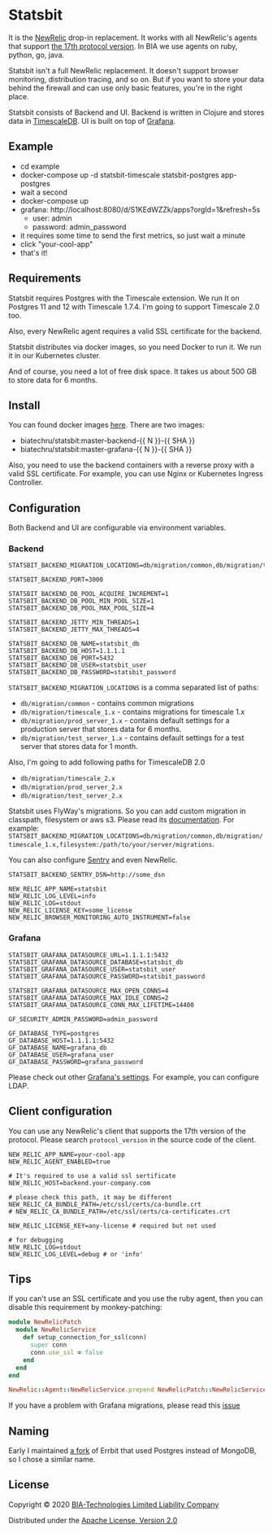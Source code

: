 # Statsbit

It is the [NewRelic](https://newrelic.com) drop-in replacement.
It works with all NewRelic's agents that support
[the 17th protocol version](https://github.com/newrelic/newrelic-ruby-agent/search?q=PROTOCOL_VERSION).
In BIA we use agents on ruby, python, go, java.

Statsbit isn't a full NewRelic replacement. It doesn't support browser monitoring, distribution tracing, and so on.
But if you want to store your data behind the firewall and can use only basic features, you're in the right place.

Statsbit consists of Backend and UI.
Backend is written in Clojure and stores data in [TimescaleDB](https://www.timescale.com).
UI is built on top of [Grafana](https://grafana.com).

## Example

+ cd example
+ docker-compose up -d statsbit-timescale statsbit-postgres app-postgres
+ wait a second
+ docker-compose up
+ grafana: http://localhost:8080/d/S1KEdWZZk/apps?orgId=1&refresh=5s
   + user: admin
   + password: admin_password
+ it requires some time to send the first metrics, so just wait a minute
+ click "your-cool-app"
+ that's it!

## Requirements

Statsbit requires Postgres with the Timescale extension.
We run It on Postgres 11 and 12 with Timescale 1.7.4.
I'm going to support Timescale 2.0 too.

Also, every NewRelic agent requires a valid SSL certificate for the backend.

Statsbit distributes via docker images, so you need Docker to run it. We run it in our Kubernetes cluster.

And of course, you need a lot of free disk space. It takes us about 500 GB to store data for 6 months.

## Install

You can found docker images [here](https://hub.docker.com/r/biatechru/statsbit/tags?page=1&ordering=last_updated).
There are two images:

+ biatechru/statsbit:master-backend-{{ N }}-{{ SHA }}
+ biatechru/statsbit:master-grafana-{{ N }}-{{ SHA }}

Also, you need to use the backend containers with a reverse proxy with a valid SSL certificate. For example, you can use Nginx or Kubernetes Ingress Controller.

## Configuration

Both Backend and UI are configurable via environment variables.

### Backend

```
STATSBIT_BACKEND_MIGRATION_LOCATIONS=db/migration/common,db/migration/timescale_1.x,db/migration/prod_server_1.x

STATSBIT_BACKEND_PORT=3000

STATSBIT_BACKEND_DB_POOL_ACQUIRE_INCREMENT=1
STATSBIT_BACKEND_DB_POOL_MIN_POOL_SIZE=1
STATSBIT_BACKEND_DB_POOL_MAX_POOL_SIZE=4

STATSBIT_BACKEND_JETTY_MIN_THREADS=1
STATSBIT_BACKEND_JETTY_MAX_THREADS=4

STATSBIT_BACKEND_DB_NAME=statsbit_db
STATSBIT_BACKEND_DB_HOST=1.1.1.1
STATSBIT_BACKEND_DB_PORT=5432
STATSBIT_BACKEND_DB_USER=statsbit_user
STATSBIT_BACKEND_DB_PASSWORD=statsbit_password
```

`STATSBIT_BACKEND_MIGRATION_LOCATIONS` is a comma separated list of paths:

+ `db/migration/common` - contains common migrations
+ `db/migration/timescale_1.x` - contains migrations for timescale 1.x
+ `db/migration/prod_server_1.x` - contains default settings for a production server that stores data for 6 months.
+ `db/migration/test_server_1.x` - contains default settings for a test server that stores data for 1 month.

Also, I'm going to add following paths for TimescaleDB 2.0

+ `db/migration/timescale_2.x`
+ `db/migration/prod_server_2.x`
+ `db/migration/test_server_2.x`

Statsbit uses FlyWay's migrations. So you can add custom migration in classpath, filesystem or aws s3.
Please read its [documentation](https://flywaydb.org/documentation/configuration/parameters/locations).
For example:
`STATSBIT_BACKEND_MIGRATION_LOCATIONS=db/migration/common,db/migration/timescale_1.x,filesystem:/path/to/your/server/migrations`.

You can also configure [Sentry](https://sentry.io/) and even NewRelic.

```
STATSBIT_BACKEND_SENTRY_DSN=http://some_dsn

NEW_RELIC_APP_NAME=statsbit
NEW_RELIC_LOG_LEVEL=info
NEW_RELIC_LOG=stdout
NEW_RELIC_LICENSE_KEY=some_license
NEW_RELIC_BROWSER_MONITORING_AUTO_INSTRUMENT=false
```

### Grafana

```
STATSBIT_GRAFANA_DATASOURCE_URL=1.1.1.1:5432
STATSBIT_GRAFANA_DATASOURCE_DATABASE=statsbit_db
STATSBIT_GRAFANA_DATASOURCE_USER=statsbit_user
STATSBIT_GRAFANA_DATASOURCE_PASSWORD=statsbit_password

STATSBIT_GRAFANA_DATASOURCE_MAX_OPEN_CONNS=4
STATSBIT_GRAFANA_DATASOURCE_MAX_IDLE_CONNS=2
STATSBIT_GRAFANA_DATASOURCE_CONN_MAX_LIFETIME=14400

GF_SECURITY_ADMIN_PASSWORD=admin_password

GF_DATABASE_TYPE=postgres
GF_DATABASE_HOST=1.1.1.1:5432
GF_DATABASE_NAME=grafana_db
GF_DATABASE_USER=grafana_user
GF_DATABASE_PASSWORD=grafana_password
```

Please check out other [Grafana's settings](https://grafana.com/docs/grafana/latest/administration/configuration/). For example, you can configure LDAP.

## Client configuration

You can use any NewRelic's client that supports the 17th version of the protocol.
Please search `protocol_version` in the source code of the client.

```
NEW_RELIC_APP_NAME=your-cool-app
NEW_RELIC_AGENT_ENABLED=true

# It's required to use a valid ssl sertificate
NEW_RELIC_HOST=backend.your-company.com

# please check this path, it may be different
NEW_RELIC_CA_BUNDLE_PATH=/etc/ssl/certs/ca-bundle.crt
# NEW_RELIC_CA_BUNDLE_PATH=/etc/ssl/certs/ca-certificates.crt

NEW_RELIC_LICENSE_KEY=any-license # required but not used

# for debugging
NEW_RELIC_LOG=stdout
NEW_RELIC_LOG_LEVEL=debug # or 'info'
```

## Tips

If you can't use an SSL certificate and you use the ruby agent, then you can disable this requirement by monkey-patching:

```ruby
module NewRelicPatch
  module NewRelicService
    def setup_connection_for_ssl(conn)
      super conn
      conn.use_ssl = false
    end
  end
end

NewRelic::Agent::NewRelicService.prepend NewRelicPatch::NewRelicService
```

If you have a problem with Grafana migrations, please read this [issue](https://github.com/grafana/grafana/issues/17771#issuecomment-510407530)


## Naming

Early I maintained [a fork](https://github.com/Undev/errbit) of Errbit
that used Postgres instead of MongoDB, so I chose a similar name.

## License

Copyright © 2020 [BIA-Technologies Limited Liability Company](http://bia-tech.ru/)

Distributed under the [Apache License, Version 2.0](http://www.apache.org/licenses/LICENSE-2.0.html)
